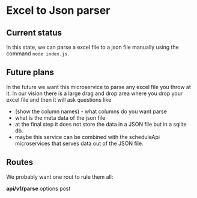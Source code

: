 # Excel to Json parser

## Current status
In this state, we can parse a excel file to a json file manually using the command `node index.js`. 

## Future plans
In the future we want this microservice to parse any excel file you throw at it. In our vision there is a large drag and drop area where you drop your excel file and then it will ask questions like

- (show the column names) - what columns do you want parse
- what is the meta data of the json file
- at the final step it does not store the data in a JSON file but in a sqlite db.
- maybe this service can be combined with the scheduleApi microservices that serves data out of the JSON file.

## Routes
We probably want one rout to rule them all:

**api/v1/parse**
options
post


